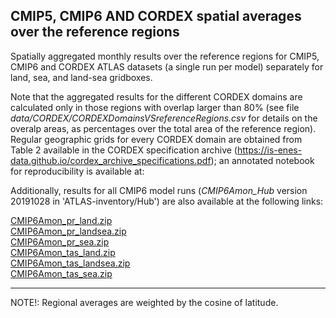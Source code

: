 ## CMIP5, CMIP6 AND CORDEX spatial averages over the reference regions

Spatially aggregated monthly results over the reference regions for CMIP5, CMIP6 and CORDEX ATLAS datasets (a single run per model) separately for land, sea, and land-sea gridboxes.

Note that the aggregated results for the different CORDEX domains are calculated only in those regions with overlap larger than 80% (see file *data/CORDEX/CORDEXDomainsVSreferenceRegions.csv* for details on the overalp areas, as percentages over the total area of the reference region). Regular geographic grids for every CORDEX domain are obtained from Table 2 available in the CORDEX specification archive (https://is-enes-data.github.io/cordex_archive_specifications.pdf); an annotated notebook for reproducibility is available at:

Additionally, results for all CMIP6 model runs (*CMIP6Amon_Hub* version 20191028 in 'ATLAS-inventory/Hub') are also available at the following links:

[CMIP6Amon_pr_land.zip](http://meteo.unican.es/work/IPCC_Atlas/regional_means/CMIP6Amon_pr_land.zip)\
[CMIP6Amon_pr_landsea.zip](http://meteo.unican.es/work/IPCC_Atlas/regional_means/CMIP6Amon_pr_landsea.zip)\
[CMIP6Amon_pr_sea.zip](http://meteo.unican.es/work/IPCC_Atlas/regional_means/CMIP6Amon_pr_sea.zip)\
[CMIP6Amon_tas_land.zip](http://meteo.unican.es/work/IPCC_Atlas/regional_means/CMIP6Amon_tas_land.zip)\
[CMIP6Amon_tas_landsea.zip](http://meteo.unican.es/work/IPCC_Atlas/regional_means/CMIP6Amon_tas_landsea.zip)\
[CMIP6Amon_tas_sea.zip](http://meteo.unican.es/work/IPCC_Atlas/regional_means/CMIP6Amon_tas_sea.zip)


***
NOTE!: Regional averages are weighted by the cosine of latitude.

